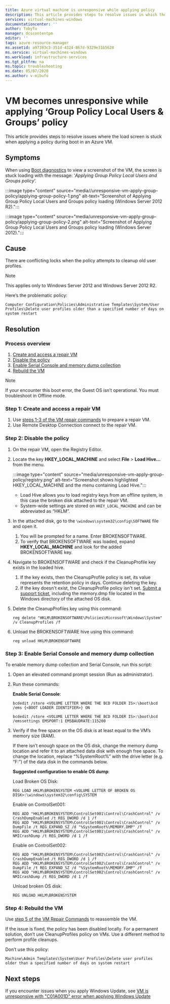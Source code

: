 ```yaml
---
title: Azure virtual machine is unresponsive while applying policy
description: This article provides steps to resolve issues in which the load screen is stuck when applying a policy during boot in an Azure VM.
services: virtual-machines-windows
documentationcenter: ''
author: TobyTu
manager: dcscontentpm
editor: ''
tags: azure-resource-manager
ms.assetid: a97393c3-351d-4324-867d-9329e31b5628
ms.service: virtual-machines-windows
ms.workload: infrastructure-services
ms.tgt_pltfrm: na
ms.topic: troubleshooting
ms.date: 05/07/2020
ms.author: v-mibufo
---
```


# VM becomes unresponsive while applying ‘Group Policy Local Users & Groups’ policy

This article provides steps to resolve issues where the load screen is stuck when applying a policy during boot in an Azure VM.

## Symptoms

When using [Boot diagnostics](https://docs.microsoft.com/azure/virtual-machines/troubleshooting/boot-diagnostics) to view a screenshot of the VM, the screen is stuck loading with the message: ‘*Applying Group Policy Local Users and Groups policy*’.

:::image type="content" source="media//unresponsive-vm-apply-group-policy/applying-group-policy-1.png" alt-text="Screenshot of Applying Group Policy Local Users and Groups policy loading (Windows Server 2012 R2).":::

:::image type="content" source="media/unresponsive-vm-apply-group-policy/applying-group-policy-2.png" alt-text="Screenshot of Applying Group Policy Local Users and Groups policy loading (Windows Server 2012).":::

## Cause

There are conflicting locks when the policy attempts to cleanup old user profiles.

> [!NOTE]
> This applies only to Windows Server 2012 and Windows Server 2012 R2.

Here’s the problematic policy:

`Computer Configuration\Policies\Administrative Templates\System/User Profiles\Delete user profiles older than a specified number of days on system restart`

## Resolution

### Process overview

1. [Create and access a repair VM](#step-1-create-and-access-a-repair-vm)
2. [Disable the policy](#step-2-disable-the-policy)
3. [Enable Serial Console and memory dump collection](#step-3-enable-serial-console-and-memory-dump-collection)
4. [Rebuild the VM](#step-4-rebuild-the-vm)

> [!NOTE]
> If your encounter this boot error, the Guest OS isn’t operational. You must troubleshoot in Offline mode.

### Step 1: Create and access a repair VM

1. Use [steps 1-3 of the VM repair commands](https://docs.microsoft.com/azure/virtual-machines/troubleshooting/repair-windows-vm-using-azure-virtual-machine-repair-commands#repair-process-example) to prepare a repair VM.
2. Use Remote Desktop Connection connect to the repair VM.

### Step 2: Disable the policy

1. On the repair VM, open the Registry Editor.
2. Locate the key **HKEY_LOCAL_MACHINE** and select **File** > **Load Hive...** from the menu.

    :::image type="content" source="media/unresponsive-vm-apply-group-policy/registry.png" alt-text="Screenshot shows highlighted HKEY_LOCAL_MACHINE and the menu containing Load Hive.":::

    - Load Hive allows you to load registry keys from an offline system, in this case the broken disk attached to the repair VM.
    - System-wide settings are stored on `HKEY_LOCAL_MACHINE` and can be abbreviated as “HKLM”.
3. In the attached disk, go to the `\windows\system32\config\SOFTWARE` file and open it.

    1. You will be prompted for a name. Enter BROKENSOFTWARE.<br/>
    2. To verify that BROKENSOFTWARE was loaded, expand **HKEY_LOCAL_MACHINE** and look for the added BROKENSOFTWARE key.
4. Navigate to BROKENSOFTWARE and check if the CleanupProfile key exists in the loaded hive.

    1. If the key exists, then the CleanupProfile policy is set, its value represents the retention policy in days. Continue deleting the key.<br/>
    2. If the key doesn't exist, the CleanupProfile policy isn't set. [Submit a support ticket](https://portal.azure.com/?#blade/Microsoft_Azure_Support/HelpAndSupportBlade), including the memory.dmp file located in the Windows directory of the attached OS disk.

5. Delete the CleanupProfiles key using this command:

    ```
    reg delete "HKLM\BROKENSOFTWARE\Policies\Microsoft\Windows\System" /v CleanupProfiles /f
    ```
6.	Unload the BROKENSOFTWARE hive using this command:

    ```
    reg unload HKLM\BROKENSOFTWARE
    ```

### Step 3: Enable Serial Console and memory dump collection

To enable memory dump collection and Serial Console, run this script:

1. Open an elevated command prompt session (Run as administrator).
2. Run these commands:

    **Enable Serial Console**: 
    
    ```
    bcdedit /store <VOLUME LETTER WHERE THE BCD FOLDER IS>:\boot\bcd /ems {<BOOT LOADER IDENTIFIER>} ON
    ```

    ```
    bcdedit /store <VOLUME LETTER WHERE THE BCD FOLDER IS>:\boot\bcd /emssettings EMSPORT:1 EMSBAUDRATE:115200 
    ```
3. Verify if the free space on the OS disk is at least equal to the VM’s memory size (RAM).

    If there isn’t enough space on the OS disk, change the memory dump location and refer it to an attached data disk with enough free space. To change the location, replace “%SystemRoot%” with the drive letter (e.g. “F:”) of the data disk in the commands below.

    **Suggested configuration to enable OS dump**:

    Load Broken OS Disk:

    ```
    REG LOAD HKLM\BROKENSYSTEM <VOLUME LETTER OF BROKEN OS DISK>:\windows\system32\config\SYSTEM
    ```

    Enable on ControlSet001:
    
    ```
    REG ADD "HKLM\BROKENSYSTEM\ControlSet001\Control\CrashControl" /v CrashDumpEnabled /t REG_DWORD /d 1 /f 
    REG ADD "HKLM\BROKENSYSTEM\ControlSet001\Control\CrashControl" /v DumpFile /t REG_EXPAND_SZ /d "%SystemRoot%\MEMORY.DMP" /f 
    REG ADD "HKLM\BROKENSYSTEM\ControlSet001\Control\CrashControl" /v NMICrashDump /t REG_DWORD /d 1 /f 
    ```
    
    Enable on ControlSet002:
    
    ```
    REG ADD "HKLM\BROKENSYSTEM\ControlSet002\Control\CrashControl" /v CrashDumpEnabled /t REG_DWORD /d 1 /f 
    REG ADD "HKLM\BROKENSYSTEM\ControlSet002\Control\CrashControl" /v DumpFile /t REG_EXPAND_SZ /d "%SystemRoot%\MEMORY.DMP" /f 
    REG ADD "HKLM\BROKENSYSTEM\ControlSet002\Control\CrashControl" /v NMICrashDump /t REG_DWORD /d 1 /f 
    ```
    
    Unload broken OS disk:
    
    ```
    REG UNLOAD HKLM\BROKENSYSTEM
    ```

### Step 4: Rebuild the VM

Use [step 5 of the VM Repair Commands](https://docs.microsoft.com/azure/virtual-machines/troubleshooting/repair-windows-vm-using-azure-virtual-machine-repair-commands#repair-process-example) to reassemble the VM.

If the issue is fixed, the policy has been disabled locally. For a permanent solution, don’t use CleanupProfiles policy on VMs. Use a different method to perform profile cleanups.

Don’t use this policy:

`Machine\Admin Templates\System\User Profiles\Delete user profiles older than a specified number of days on system restart`

## Next steps

If you encounter issues when you apply Windows Update, see [VM is unresponsive with "C01A001D" error when applying Windows Update](https://docs.microsoft.com/azure/virtual-machines/troubleshooting/unresponsive-vm-apply-windows-update)
